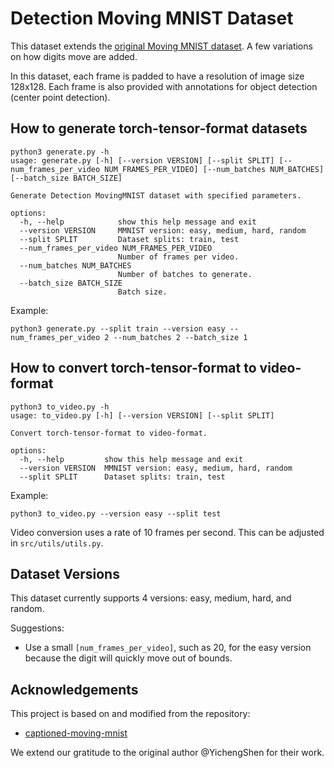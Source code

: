 # Detection Moving MNIST Dataset

This dataset extends the [original Moving MNIST dataset](https://www.cs.toronto.edu/~nitish/unsupervised_video/). A few
variations on how digits move are added.

In this dataset, each frame is padded to have a resolution of image size 128x128. Each frame is also provided with annotations for object detection (center point detection).

## How to generate torch-tensor-format datasets

```text
python3 generate.py -h
usage: generate.py [-h] [--version VERSION] [--split SPLIT] [--num_frames_per_video NUM_FRAMES_PER_VIDEO] [--num_batches NUM_BATCHES] [--batch_size BATCH_SIZE]

Generate Detection MovingMNIST dataset with specified parameters.

options:
  -h, --help            show this help message and exit
  --version VERSION     MMNIST version: easy, medium, hard, random
  --split SPLIT         Dataset splits: train, test
  --num_frames_per_video NUM_FRAMES_PER_VIDEO
                        Number of frames per video.
  --num_batches NUM_BATCHES
                        Number of batches to generate.
  --batch_size BATCH_SIZE
                        Batch size.
```

Example:
```shell
python3 generate.py --split train --version easy --num_frames_per_video 2 --num_batches 2 --batch_size 1
```

## How to convert torch-tensor-format to video-format

```text
python3 to_video.py -h
usage: to_video.py [-h] [--version VERSION] [--split SPLIT]

Convert torch-tensor-format to video-format.

options:
  -h, --help         show this help message and exit
  --version VERSION  MMNIST version: easy, medium, hard, random
  --split SPLIT      Dataset splits: train, test
```

Example:
```shell
python3 to_video.py --version easy --split test
```

Video conversion uses a rate of 10 frames per second. This can be adjusted in `src/utils/utils.py`.

## Dataset Versions

This dataset currently supports 4 versions: easy, medium, hard, and random.

Suggestions:

- Use a small `[num_frames_per_video]`, such as 20, for the easy version because the digit will quickly move out of
  bounds.

## Acknowledgements

This project is based on and modified from the repository:

* [captioned-moving-mnist](https://github.com/YichengShen/captioned-moving-mnist/tree/main)

We extend our gratitude to the original author @YichengShen for their work.
